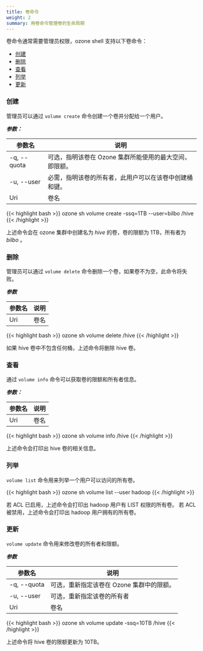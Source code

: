 ```yaml
---
title: 卷命令
weight: 2
summary: 用卷命令管理卷的生命周期
---
```

<!---
  Licensed to the Apache Software Foundation (ASF) under one or more
  contributor license agreements.  See the NOTICE file distributed with
  this work for additional information regarding copyright ownership.
  The ASF licenses this file to You under the Apache License, Version 2.0
  (the "License"); you may not use this file except in compliance with
  the License.  You may obtain a copy of the License at

      http://www.apache.org/licenses/LICENSE-2.0

  Unless required by applicable law or agreed to in writing, software
  distributed under the License is distributed on an "AS IS" BASIS,
  WITHOUT WARRANTIES OR CONDITIONS OF ANY KIND, either express or implied.
  See the License for the specific language governing permissions and
  limitations under the License.
-->

卷命令通常需要管理员权限，ozone shell 支持以下卷命令：

  * [创建](#创建)
  * [删除](#删除)
  * [查看](#查看)
  * [列举](#列举)
  * [更新](#更新)

### 创建

管理员可以通过 `volume create` 命令创建一个卷并分配给一个用户。

***参数：***

| 参数名                      |  说明                                |
|--------------------------------|-----------------------------------------|
| -q, \-\-quota                    | 可选，指明该卷在 Ozone 集群所能使用的最大空间，即限额。         |
| -u, \-\-user                     |  必需，指明该卷的所有者，此用户可以在该卷中创建桶和键。    |
|  Uri                           | 卷名                                       |

{{< highlight bash >}}
ozone sh volume create -ssq=1TB --user=bilbo /hive
{{< /highlight >}}

上述命令会在 ozone 集群中创建名为 _hive_ 的卷，卷的限额为 1TB，所有者为 _bilbo_ 。

### 删除

管理员可以通过 `volume delete` 命令删除一个卷，如果卷不为空，此命令将失败。

***参数***

| 参数名                      |  说明                                |
|--------------------------------|-----------------------------------------|
|  Uri                           | 卷名 |

{{< highlight bash >}}
ozone sh volume delete /hive
{{< /highlight >}}

如果 hive 卷中不包含任何桶，上述命令将删除 hive 卷。

### 查看

通过 `volume info` 命令可以获取卷的限额和所有者信息。

***参数：***

| 参数名                     |  说明                                |
|--------------------------------|-----------------------------------------|
|  Uri                           | 卷名     | 

{{< highlight bash >}}
ozone sh volume info /hive
{{< /highlight >}}

上述命令会打印出 hive 卷的相关信息。

### 列举

`volume list` 命令用来列举一个用户可以访问的所有卷。

{{< highlight bash >}}
ozone sh volume list --user hadoop
{{< /highlight >}}

若 ACL 已启用，上述命令会打印出 hadoop 用户有 LIST 权限的所有卷。
若 ACL 被禁用，上述命令会打印出 hadoop 用户拥有的所有卷。

### 更新

`volume update` 命令用来修改卷的所有者和限额。

***参数***

| 参数名                      |  说明                                |
|--------------------------------|-----------------------------------------|
| -q, \-\-quota                    | 可选，重新指定该卷在 Ozone 集群中的限额。  |
| -u, \-\-user                     | 可选，重新指定该卷的所有者 |
|  Uri                           | 卷名                                        |

{{< highlight bash >}}
ozone sh volume update -ssq=10TB /hive
{{< /highlight >}}

上述命令将 hive 卷的限额更新为 10TB。
